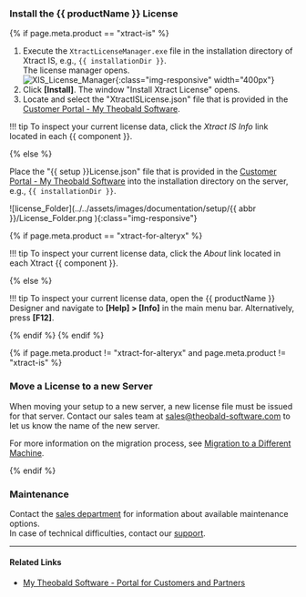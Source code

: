 

### Install the {{ productName }} License

{% if page.meta.product == "xtract-is" %}

1. Execute the `XtractLicenseManager.exe` file in the installation directory of Xtract IS, e.g., `{{ installationDir }}`. <br>
The license manager opens. <br>
![XIS_License_Manager](../../assets/images/xis/documentation/setup/xis_license-manager.png){:class="img-responsive" width="400px"}
2. Click **[Install]**. The window "Install Xtract License" opens.
3. Locate and select the "XtractISLicense.json" file that is provided in the [Customer Portal - My Theobald Software](https://my.theobald-software.com).

!!! tip
	To inspect your current license data, click the *Xtract IS Info* link located in each {{ component }}.

{% else %}

Place the "{{ setup }}License.json" file that is provided in the [Customer Portal - My Theobald Software](https://my.theobald-software.com) into the installation directory on the server, e.g., `{{ installationDir }}`.

![license_Folder](../../assets/images/documentation/setup/{{ abbr }}/License_Folder.png ){:class="img-responsive"}

{% if page.meta.product == "xtract-for-alteryx" %}

!!! tip
	To inspect your current license data, click the *About* link located in each Xtract {{ component }}.

{% else %}

!!! tip
	To inspect your current license data, open the {{ productName }} Designer and navigate to **[Help] > [Info]** in the main menu bar.
	Alternatively, press **[F12]**.

{% endif %}
{% endif %}

{% if page.meta.product != "xtract-for-alteryx" and page.meta.product != "xtract-is" %}

### Move a License to a new Server

When moving your setup to a new server, a new license file must be issued for that server.
Contact our sales team at [sales@theobald-software.com](mailto:sales@theobald-software.com) to let us know the name of the new server.

For more information on the migration process, see [Migration to a Different Machine](migration.md#migration-to-a-different-machine).

{% endif %}


### Maintenance
Contact the [sales department](mailto:sales@theobald-software.com) for information about available maintenance options.<br>
In case of technical difficulties, contact our [support](https://support.theobald-software.com/helpdesk).

****
#### Related Links
- [My Theobald Software - Portal for Customers and Partners](https://my.theobald-software.com/)


